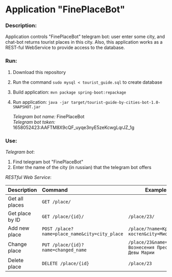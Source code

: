  # Application "FinePlaceBot"
 ### Description:
Application controls "FinePlaceBot" telegram bot: user enter some city, 
and chat-bot returns tourist places in this city.
Also, this application works as a REST-ful WebService to provide access to the database.

 ### Run:
1. Download this repository
2. Run the command `sudo mysql < tourist_guide.sql` to create database
3. Build application: `mvn package spring-boot:repackage` 
3. Run application: `java -jar target/tourist-guide-by-cities-bot-1.0-SNAPSHOT.jar`  

  
   *Telegram bot name:* FinePlaceBot  
   *Telegram bot token:* 1658052423:AAFTM8X9cQF_uyqe3nyE5zeKcwgLqrJZ_1g

 ### Use:

*Telegram bot*:
1. Find telegram bot "FinePlaceBot"
2. Enter the name of the city (in russian) that the telegram bot offers

*RESTful Web Service*:

| Description     | Command                                      |Example                                                  |
| --------------- |:---------------------------------------------| --------------------------------------------------------|
| Get all places  | `GET /place/`                                |                                                         |
| Get place by ID | `GET /place/{id}/`                           | `/place/23/`                                            |
| Add new place   | `POST /place?name=place_name&city=city_place`| `/place/?name=Красный костел&city=Миоры`                |
| Change place    | `PUT /place/{id}?name=changed_name`          | `/place/23&name=Костел Вознесения Пресвятой Девы Марии` |
| Delete place    | `DELETE /place/{id}`                         | `/place/23`                                             |
